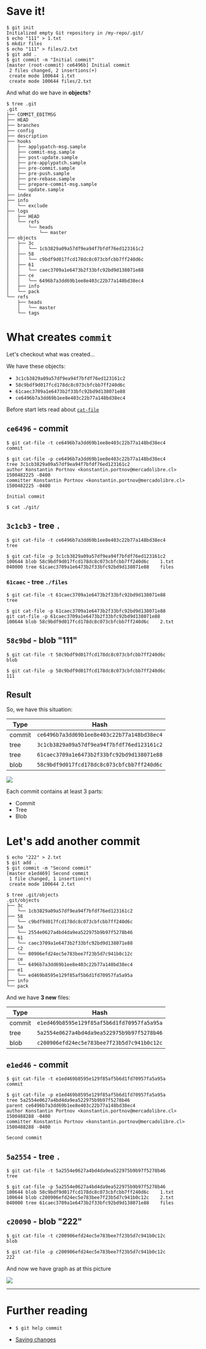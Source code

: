 # Save it!

```
$ git init
Initialized empty Git repository in /my-repo/.git/
$ echo "111" > 1.txt
$ mkdir files
$ echo "111" > files/2.txt
$ git add .
$ git commit -m "Initial commit"
[master (root-commit) ce6496b] Initial commit
 2 files changed, 2 insertions(+)
 create mode 100644 1.txt
 create mode 100644 files/2.txt
```

And what do we have in **objects**?

```
$ tree .git
.git
├── COMMIT_EDITMSG
├── HEAD
├── branches
├── config
├── description
├── hooks
│   ├── applypatch-msg.sample
│   ├── commit-msg.sample
│   ├── post-update.sample
│   ├── pre-applypatch.sample
│   ├── pre-commit.sample
│   ├── pre-push.sample
│   ├── pre-rebase.sample
│   ├── prepare-commit-msg.sample
│   └── update.sample
├── index
├── info
│   └── exclude
├── logs
│   ├── HEAD
│   └── refs
│       └── heads
│           └── master
├── objects
│   ├── 3c
│   │   └── 1cb3829a09a57df9ea94f7bfdf76ed123161c2
│   ├── 58
│   │   └── c9bdf9d017fcd178dc8c073cbfcbb7ff240d6c
│   ├── 61
│   │   └── caec3709a1e6473b2f33bfc92bd9d138071e88
│   ├── ce
│   │   └── 6496b7a3dd69b1ee8e403c22b77a148bd38ec4
│   ├── info
│   └── pack
└── refs
    ├── heads
    │   └── master
    └── tags
```

# What creates `commit`

Let's checkout what was created...

We have these objects:
- `3c1cb3829a09a57df9ea94f7bfdf76ed123161c2`
- `58c9bdf9d017fcd178dc8c073cbfcbb7ff240d6c`
- `61caec3709a1e6473b2f33bfc92bd9d138071e88`
- `ce6496b7a3dd69b1ee8e403c22b77a148bd38ec4`

Before start lets read about [`cat-file`](cat-file.md)

## `ce6496` - commit

```
$ git cat-file -t ce6496b7a3dd69b1ee8e403c22b77a148bd38ec4
commit
```

```
$ git cat-file -p ce6496b7a3dd69b1ee8e403c22b77a148bd38ec4
tree 3c1cb3829a09a57df9ea94f7bfdf76ed123161c2
author Konstantin Portnov <konstantin.portnov@mercadolibre.cl> 1500482225 -0400
committer Konstantin Portnov <konstantin.portnov@mercadolibre.cl> 1500482225 -0400

Initial commit
```

```
$ cat ./git/
```

## `3c1cb3` - tree `.`

```
$ git cat-file -t ce6496b7a3dd69b1ee8e403c22b77a148bd38ec4
tree
```

```
$ git cat-file -p 3c1cb3829a09a57df9ea94f7bfdf76ed123161c2
100644 blob 58c9bdf9d017fcd178dc8c073cbfcbb7ff240d6c	1.txt
040000 tree 61caec3709a1e6473b2f33bfc92bd9d138071e88	files
```

### `61caec` - tree `./files`

```
$ git cat-file -t 61caec3709a1e6473b2f33bfc92bd9d138071e88
tree
```

```
$ git cat-file -p 61caec3709a1e6473b2f33bfc92bd9d138071e88
git cat-file -p 61caec3709a1e6473b2f33bfc92bd9d138071e88
100644 blob 58c9bdf9d017fcd178dc8c073cbfcbb7ff240d6c	2.txt
```

## `58c9bd` - blob "111"

```
$ git cat-file -t 58c9bdf9d017fcd178dc8c073cbfcbb7ff240d6c
blob
```

```
$ git cat-file -p 58c9bdf9d017fcd178dc8c073cbfcbb7ff240d6c
111
```

## Result

So, we have this situation:

Type | Hash
---|---
commit |`ce6496b7a3dd69b1ee8e403c22b77a148bd38ec4`
tree | `3c1cb3829a09a57df9ea94f7bfdf76ed123161c2`
tree |`61caec3709a1e6473b2f33bfc92bd9d138071e88`
blob | `58c9bdf9d017fcd178dc8c073cbfcbb7ff240d6c`

![](/assets/commit-initial.png)

Each commit contains at least 3 parts: 

- Commit
- Tree
- Blob

# Let's add another commit

```
$ echo "222" > 2.txt
$ git add .
$ git commit -m "Second commit"
[master e1ed469] Second commit
 1 file changed, 1 insertion(+)
 create mode 100644 2.txt
```

```
$ tree .git/objects
.git/objects
├── 3c
│   └── 1cb3829a09a57df9ea94f7bfdf76ed123161c2
├── 58
│   └── c9bdf9d017fcd178dc8c073cbfcbb7ff240d6c
├── 5a
│   └── 2554e0627a4bd4da9ea522975b9b97f5278b46
├── 61
│   └── caec3709a1e6473b2f33bfc92bd9d138071e88
├── c2
│   └── 00906efd24ec5e783bee7f23b5d7c941b0c12c
├── ce
│   └── 6496b7a3dd69b1ee8e403c22b77a148bd38ec4
├── e1
│   └── ed469b8595e129f85af5b6d1fd70957fa5a95a
├── info
└── pack
```

And we have **3 new** files:

Type | Hash
---|---
commit |`e1ed469b8595e129f85af5b6d1fd70957fa5a95a`
tree | `5a2554e0627a4bd4da9ea522975b9b97f5278b46`
blob | `c200906efd24ec5e783bee7f23b5d7c941b0c12c`


## `e1ed46` - commit

```
$ git cat-file -t e1ed469b8595e129f85af5b6d1fd70957fa5a95a
commit
```

```
$ git cat-file -p e1ed469b8595e129f85af5b6d1fd70957fa5a95a
tree 5a2554e0627a4bd4da9ea522975b9b97f5278b46
parent ce6496b7a3dd69b1ee8e403c22b77a148bd38ec4
author Konstantin Portnov <konstantin.portnov@mercadolibre.cl> 1500488288 -0400
committer Konstantin Portnov <konstantin.portnov@mercadolibre.cl> 1500488288 -0400

Second commit
```

## `5a2554` - tree `.`

```
$ git cat-file -t 5a2554e0627a4bd4da9ea522975b9b97f5278b46
tree
```

```
$ git cat-file -p 5a2554e0627a4bd4da9ea522975b9b97f5278b46
100644 blob 58c9bdf9d017fcd178dc8c073cbfcbb7ff240d6c	1.txt
100644 blob c200906efd24ec5e783bee7f23b5d7c941b0c12c	2.txt
040000 tree 61caec3709a1e6473b2f33bfc92bd9d138071e88	files
```

## `c20090` - blob "222"

```
$ git cat-file -t c200906efd24ec5e783bee7f23b5d7c941b0c12c
blob
```

```
$ git cat-file -p c200906efd24ec5e783bee7f23b5d7c941b0c12c
222
```

And now we have graph as at this picture

![](/assets/commit-second.png)

---

# Further reading

- `$ git help commit`

- [Saving changes](https://www.atlassian.com/git/tutorials/saving-changes)